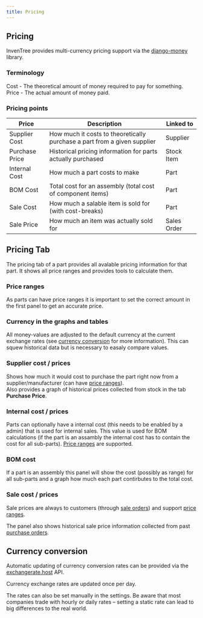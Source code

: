 ```yaml
---
title: Pricing
---
```


## Pricing

InvenTree provides multi-currency pricing support via the [django-money](https://django-money.readthedocs.io/en/latest/) library.

### Terminology

Cost - The theoretical amount of money required to pay for something.  
Price - The actual amount of money paid.  

### Pricing points

| Price | Description | Linked to |
| --- | --- | ---| 
| Supplier Cost | How much it costs to theoretically purchase a part from a given supplier | Supplier |
| Purchase Price | Historical pricing information for parts actually purchased | Stock Item |
| Internal Cost | How much a part costs to make | Part |
| BOM Cost | Total cost for an assembly (total cost of component items) | Part |
| Sale Cost | How much a salable item is sold for (with cost-breaks) | Part |
| Sale Price | How much an item was actually sold for | Sales Order |

## Pricing Tab

The pricing tab of a part provides all avalable pricing information for that part. It shows all price ranges and provides tools to calculate them.

### Price ranges
As parts can have price ranges it is important to set the correct amount in the first panel to get an accurate price.

### Currency in the graphs and tables

All money-values are adjusted to the default currency at the current exchange rates (see [currency conversion](#/#currency-conversion) for more information). This can squew historical data but is necessary to easaly compare values.

### Supplier cost / prices

Shows how much it would cost to purchase the part right now from a supplier/manufacturer (can have [price ranges](#price-ranges)).  
Also provides a graph of historical prices collected from stock in the tab **Purchase Price**.

### Internal cost / prices

Parts can optionally have a internal cost (this needs to be enabled by a admin) that is used for internal sales. This value is used for BOM calculations (if the part is an assambly the internal cost has to contain the cost for all sub-parts). [Price ranges](#price-ranges) are supported.

### BOM cost

If a part is an assembly this panel will show the cost (possibly as range) for all sub-parts and a graph how much each part contirbutes to the total cost.

### Sale cost / prices

Sale prices are always to customers (through [sale orders](../companies/so.md)) and support [price ranges](#price-ranges).

The panel also shows historical sale price information collected from past [purchase orders](../companies/po.md).

## Currency conversion

Automatic updating of currency conversion rates can be provided via the [exchangerate.host](https://exchangerate.host/#/) API.

Currency exchange rates are updated once per day.

The rates can also be set manually in the settings. Be aware that most companies trade with hourly or daily rates – setting a static rate can lead to big differences to the real world.
